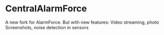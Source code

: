 # CentralAlarmForce
A new fork for AlarmForce. But with new features: Video streaming, photo Screenshots, noise detection in sensors
